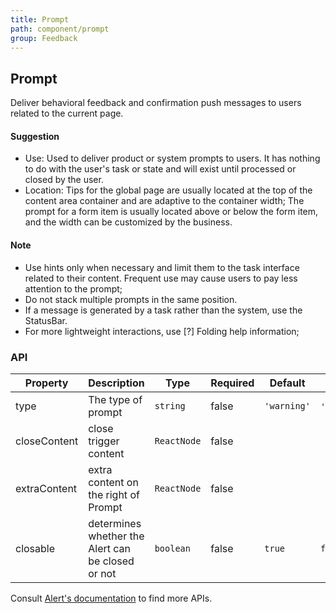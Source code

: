 ```yaml
---
title: Prompt
path: component/prompt
group: Feedback
---
```


## Prompt

Deliver behavioral feedback and confirmation push messages to users related to the current page.

#### Suggestion

- Use: Used to deliver product or system prompts to users. It has nothing to do with the user's task or state and will exist until processed or closed by the user.
- Location: Tips for the global page are usually located at the top of the content area container and are adaptive to the container width; The prompt for a form item is usually located above or below the form item, and the width can be customized by the business.

#### Note

- Use hints only when necessary and limit them to the task interface related to their content. Frequent use may cause users to pay less attention to the prompt;
- Do not stack multiple prompts in the same position.
- If a message is generated by a task rather than the system, use the StatusBar.
- For more lightweight interactions, use [?] Folding help information;

### API

| Property     | Description                                       | Type        | Required | Default     | Alternative                  |
| ------------ | ------------------------------------------------- | ----------- | -------- | ----------- | ---------------------------- |
| type         | The type of prompt                                | `string`    | false    | `'warning'` | `'strongHint'`\|`'weakHint'` |
| closeContent | close trigger content                             | `ReactNode` | false    |             |                              |
| extraContent | extra content on the right of Prompt              | `ReactNode` | false    |             |                              |
| closable     | determines whether the Alert can be closed or not | `boolean`   | false    | `true`      | `false`                      |

Consult [Alert's documentation](https://youzan.github.io/zent/en/component/alert) to find more APIs.
